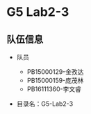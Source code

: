 # G5 Lab2-3

## 队伍信息

* 队员
  * PB15000129-金孜达
  * PB15000159-庞茂林
  * PB16111360-李文睿

* 目录名：G5-Lab2-3
